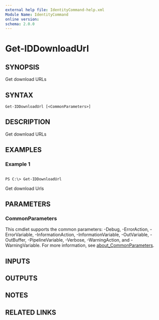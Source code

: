 ```yaml
---
external help file: IdentityCommand-help.xml
Module Name: IdentityCommand
online version:
schema: 2.0.0
---
```


# Get-IDDownloadUrl

## SYNOPSIS
Get download URLs

## SYNTAX

```
Get-IDDownloadUrl [<CommonParameters>]
```

## DESCRIPTION
Get download URLs

## EXAMPLES

### Example 1
```

PS C:\> Get-IDDownloadUrl
```

Get download Urls

## PARAMETERS

### CommonParameters
This cmdlet supports the common parameters: -Debug, -ErrorAction, -ErrorVariable, -InformationAction, -InformationVariable, -OutVariable, -OutBuffer, -PipelineVariable, -Verbose, -WarningAction, and -WarningVariable. For more information, see [about_CommonParameters](http://go.microsoft.com/fwlink/?LinkID=113216).

## INPUTS

## OUTPUTS

## NOTES

## RELATED LINKS
